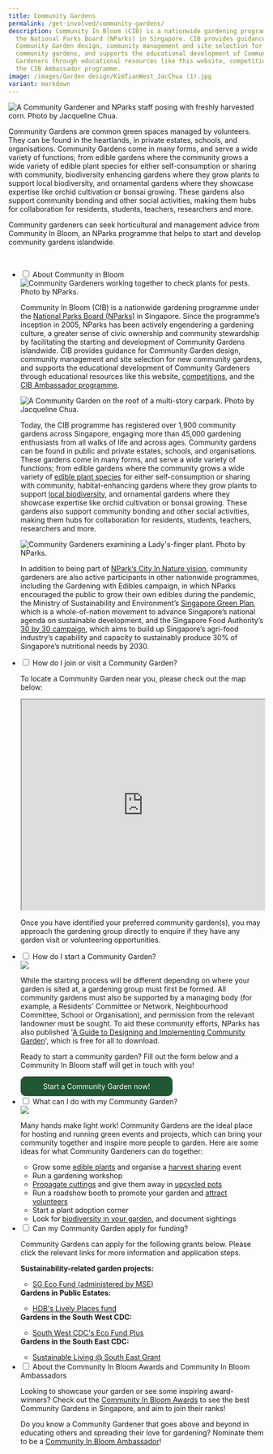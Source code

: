 ```yaml
---
title: Community Gardens
permalink: /get-involved/community-gardens/
description: Community In Bloom (CIB) is a nationwide gardening programme under
  the National Parks Board (NParks) in Singapore. CIB provides guidance for
  Community Garden design, community management and site selection for new
  community gardens, and supports the educational development of Community
  Gardeners through educational resources like this website, competitions, and
  the CIB Ambassador programme.
image: /images/Garden design/KimTianWest_JacChua (1).jpg
variant: markdown
---
```

<style>
	.wrapper {
		display: grid;
		grid-template-columns: repeat(auto-fit, minmax(150px, 300px));
		grid-template-rows: auto-fit;
		column-gap: 10px;
		row-gap: 10px;
		text-align: center;
	}

	.box{
		border: solid 1px #215732;
		background: #215732;
		border-radius: 10px;
		padding: 10px;
</style>

<section>
			<img title="A Community Gardener and NParks staff posing with freshly harvested corn. Photo by Jacqueline Chua." src="/images/Gardeners/Jurong%20Central%20Zone%20D%20Skygarden_20220125%20(72).jpg">
	<p>Community Gardens are common green spaces managed by volunteers. They can be found in the heartlands, in private estates, schools, and organisations. Community Gardens come in many forms, and serve a wide variety of functions; from edible gardens where the community grows a wide variety of edible plant species for either self-consumption or sharing with community, biodiversity enhancing gardens where they grow plants to support local biodiversity, and ornamental gardens where they showcase expertise like orchid cultivation or bonsai growing. These gardens also support community bonding and other social activities, making them hubs for collaboration for residents, students, teachers, researchers and more.</p>
	<p>Community gardeners can seek horticultural and management advice from Community In Bloom, an NParks programme that helps to start and develop community gardens islandwide.</p>
	<br>
</section>

<ul class="jekyllcodex_accordion">
	<li><input type="checkbox" id="accordion1">
		<label for="accordion1">About Community in Bloom</label><div>
		<img title="Community Gardeners working together to check plants for pests. Photo by NParks." src="/images/Gardeners/GeneralMaintainence_JacChua%20(2).jpg">
		<p>Community In Bloom (CIB) is a nationwide gardening programme under the <a href="https://www.nparks.gov.sg/">National Parks Board (NParks)</a> in Singapore. Since the programme’s inception in 2005, NParks has been actively engendering a gardening culture, a greater sense of civic ownership and community stewardship by facilitating the starting and development of Community Gardens islandwide. CIB provides guidance for Community Garden design, community management and site selection for new community gardens, and supports the educational development of Community Gardeners through educational resources like this website, <a href="/page-index/programming/cib-awards/">competitions</a>, and the <a href="/page-index/programming/cib-ambassadors/">CIB Ambassador programme</a>.</p>
		<img title="A Community Garden on the roof of a multi-story carpark. Photo by Jacqueline Chua." src="/images/Garden%20design/KimTianWest_JacChua%20(1).jpg">
		<p>Today, the CIB programme has registered over 1,900 community gardens across Singapore, engaging more than 45,000 gardening enthusiasts from all walks of life and across ages. Community gardens can be found in public and private estates, schools, and organisations. These gardens come in many forms, and serve a wide variety of functions; from edible gardens where the community grows a wide variety of <a href="/page-index/glossary/edible-plants/">edible plant species</a> for either self-consumption or sharing with community, habitat-enhancing gardens where they grow plants to support <a href="/learn-more-about-gardening/garden-biodiversity/">local biodiversity</a>, and ornamental gardens where they showcase expertise like orchid cultivation or bonsai growing. These gardens also support community bonding and other social activities, making them hubs for collaboration for residents, students, teachers, researchers and more.</p> 
		<img title="Community Gardeners examining a Lady's-finger plant. Photo by NParks." src="/images/Gardeners/GeneralMaintainence_JacChua%20(12).jpg">
		<p>In addition to being part of <a href="https://www.nparks.gov.sg/about-us/city-in-nature">NPark’s City In Nature vision</a>, community gardeners are also active participants in other nationwide programmes, including the Gardening with Edibles campaign, in which NParks encouraged the public to grow their own edibles during the pandemic, the Ministry of Sustainability and Environment’s <a href="https://www.greenplan.gov.sg/">Singapore Green Plan</a>, which is a whole-of-nation movement to advance Singapore’s national agenda on sustainable development, and the Singapore Food Authority’s <a href="https://www.ourfoodfuture.gov.sg/30by30/">30 by 30 campaign</a>, which aims to build up Singapore’s agri-food industry’s capability and capacity to sustainably produce 30% of Singapore’s nutritional needs by 2030.</p>
	</div></li>
	<li><input type="checkbox" id="accordion2">
		<label for="accordion2">How do I join or visit a Community Garden?</label><div>
		<p>To locate a Community Garden near you, please check out the map below:</p>
		<iframe height="415" width="100%" src="https://www.google.com/maps/d/u/0/embed?mid=1Wq14XYkU955dfufw67TVKWcpEaG_d6o&amp;ehbc=2E312F"></iframe>
		<p>Once you have identified your preferred community garden(s), you may approach the gardening group directly to enquire if they have any garden visit or volunteering opportunities.</p>
	</div></li>
	<li><input type="checkbox" id="accordion3">
		<label for="accordion3">How do I start a Community Garden?</label><div>
		<img src="/images/Gardeners/Outreach%20(3).jpg">
		<p>While the starting process will be different depending on where your garden is sited at, a gardening group must first be formed. All community gardens must also be supported by a managing body (for example, a Residents' Committee or Network, Neighbourhood Committee, School or Organisation), and permission from the relevant landowner must be sought. To aid these community efforts, NParks has also published '<a href="https://go.gov.sg/guide-to-design-community-garden">A Guide to Designing and Implementing Community Garden</a>', which is free for all to download.</p>
		<p>Ready to start a community garden? Fill out the form below and a Community In Bloom staff will get in touch with you!</p>
		<div class="wrapper">
			<a style="text-decoration:none; color: white" href="https://form.gov.sg/64b78ef1a218a40012387fa4"><div class="box">
				Start a Community Garden now!</div></a>
		</div>
	</div></li>
	<li><input type="checkbox" id="accordion4">
		<label for="accordion4">What can I do with my Community Garden?</label><div>
		<img src="/images/Gardeners/Harvesting%20(1).jpg">
		<p>Many hands make light work! Community Gardens are the ideal place for hosting and running green events and projects, which can bring your community together and inspire more people to garden. Here are some ideas for what Community Gardeners can do together:</p>
		<ul>
			<li>Grow some <a href="/page-index/glossary/edible-plants/">edible plants</a> and organise a <a href="/page-index/horticulture-techniques/harvesting-hygiene/">harvest sharing</a> event</li>
			<li>Run a gardening workshop</li>
			<li><a href="/page-index/horticulture-techniques/propagating-by-cuttings/">Propagate cuttings</a> and give them away in <a href="/page-index/horticulture-techniques/planting-in-containers/">upcycled pots</a></li>
			<li>Run a roadshow booth to promote your garden and <a href="/page-index/garden-group-management/attracting-volunteers/">attract volunteers</a> </li>
			<li> Start a plant adoption corner</li>
			<li> Look for <a href="/learn-more-about-gardening/garden-biodiversity/">biodiversity in your garden</a>, and document sightings</li>
		</ul>
	</div></li>
	<li><input type="checkbox" id="accordion5">
		<label for="accordion5">Can my Community Garden apply for funding?</label><div>
		<p>Community Gardens can apply for the following grants below. Please click the relevant links for more information and application steps.</p>
		<strong>Sustainability-related garden projects:</strong>
		<ul>
			<li><a href="https://www.mse.gov.sg/sgecofund/">SG Eco Fund (administered by MSE)</a></li>
		</ul>
		<strong>Gardens in Public Estates:</strong>
		<ul>
			<li><a href="https://www.hdb.gov.sg/community/getting-involved/lively-places-programme/lively-places-fund-and-challenge"> HDB's Lively Places fund</a></li>
		</ul>
		<strong>Gardens in the South West CDC:</strong>
		<ul>
			<li><a href="https://southwest.cdc.gov.sg/what-we-do/for-environment/ecofund/">South West CDC's Eco Fund Plus</a></li>
		</ul>
		<strong>Gardens in the South East CDC:</strong>
		<ul>
			<li><a href="https://southeast.cdc.gov.sg/what-we-do/future-ready/sustainable-living-south-east/"> Sustainable Living @ South East Grant </a></li>
		</ul>																																															
	</div></li>
	<li><input type="checkbox" id="accordion6">
	<label for="accordion6">About the Community In Bloom Awards and Community In Bloom Ambassadors</label><div>
		<p>Looking to showcase your garden or see some inspiring award-winners? Check out the <a href="/page-index/programming/cib-awards/">Community In Bloom Awards</a> to see the best Community Gardens in Singapore, and aim to join their ranks!</p>
		<p>Do you know a Community Gardener that goes above and beyond in educating others and spreading their love for gardening? Nominate them to be a <a href="/page-index/programming/cib-ambassadors/">Community In Bloom Ambassador</a>!</p>
	</div></li>
</ul>